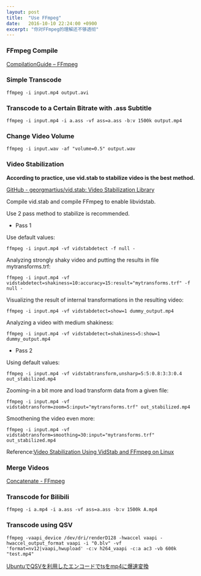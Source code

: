 ```yaml
---
layout: post
title:  "Use FFmpeg"
date:   2016-10-10 22:24:00 +0900
excerpt: "你对FFmpeg的理解还不够透彻"
---
```

### FFmpeg Compile
[CompilationGuide – FFmpeg](https://trac.ffmpeg.org/wiki/CompilationGuide)

### Simple Transcode
```
ffmpeg -i input.mp4 output.avi
```

### Transcode to a Certain Bitrate with .ass Subtitle
```
ffmpeg -i input.mp4 -i a.ass -vf ass=a.ass -b:v 1500k output.mp4
```

### Change Video Volume
```
ffmpeg -i input.wav -af "volume=0.5" output.wav
```

### Video Stabilization
**According to practice, use vid.stab to stabilize video is the best method.**

[GitHub - georgmartius/vid.stab: Video Stabilization Library](https://github.com/georgmartius/vid.stab)

Compile vid.stab and compile FFmpeg to enable libvidstab.

Use 2 pass method to stabilize is recommended.

+ Pass 1

Use default values:

```
ffmpeg -i input.mp4 -vf vidstabdetect -f null -
```

Analyzing strongly shaky video and putting the results in file mytransforms.trf:

```
ffmpeg -i input.mp4 -vf vidstabdetect=shakiness=10:accuracy=15:result="mytransforms.trf" -f null -
```

Visualizing the result of internal transformations in the resulting video:

```
ffmpeg -i input.mp4 -vf vidstabdetect=show=1 dummy_output.mp4
```

Analyzing a video with medium shakiness:

```
ffmpeg -i input.mp4 -vf vidstabdetect=shakiness=5:show=1 dummy_output.mp4
```

+ Pass 2

Using default values:

```
ffmpeg -i input.mp4 -vf vidstabtransform,unsharp=5:5:0.8:3:3:0.4 out_stabilized.mp4
```

Zooming-in a bit more and load transform data from a given file:

```
ffmpeg -i input.mp4 -vf vidstabtransform=zoom=5:input="mytransforms.trf" out_stabilized.mp4
```

Smoothening the video even more:

```
ffmpeg -i input.mp4 -vf vidstabtransform=smoothing=30:input="mytransforms.trf" out_stabilized.mp4
```

Reference:[Video Stabilization Using VidStab and FFmpeg on Linux](https://scottlinux.com/2016/09/17/video-stabilization-using-vidstab-and-ffmpeg-on-linux/)

### Merge Videos

[Concatenate - FFmpeg](https://trac.ffmpeg.org/wiki/Concatenate)

### Transcode for Bilibili

```
ffmpeg -i a.mp4 -i a.ass -vf ass=a.ass -b:v 1500k A.mp4
```

### Transcode using QSV

```
ffmpeg -vaapi_device /dev/dri/renderD128 -hwaccel vaapi -hwaccel_output_format vaapi -i "0.blv" -vf 'format=nv12|vaapi,hwupload' -c:v h264_vaapi -c:a ac3 -vb 600k "test.mp4"
```

[UbuntuでQSVを利用したエンコードでtsをmp4に爆速変換](https://webnetforce.net/ubuntu-qsv-encode/)
